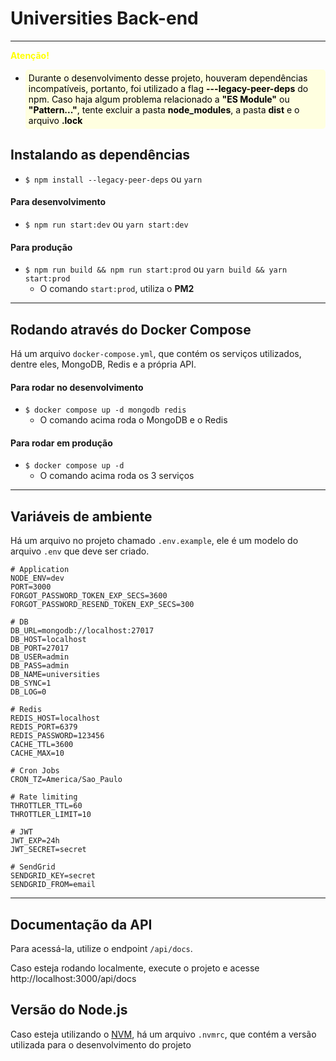 # Universities Back-end

<hr>

<span style="color:yellow"><b>Atenção!</b>

<ul>
    <li>
    <div style="background-color: lightyellow; color: black; border-radius: 5px; padding: 5px;">
Durante o desenvolvimento desse projeto, houveram dependências incompatíveis, portanto, foi utilizado a flag <b>---legacy-peer-deps</b> do npm. Caso haja algum problema relacionado a <b>"ES Module"</b> ou <b>"Pattern..."</b>, tente excluir a pasta <b>node_modules</b>, a pasta <b>dist</b> e o arquivo <b>.lock</b>
</div>
</ul>

## Instalando as dependências

- `$ npm install --legacy-peer-deps` ou `yarn`

#### Para desenvolvimento

- `$ npm run start:dev` ou `yarn start:dev`

#### Para produção

- `$ npm run build && npm run start:prod` ou `yarn build && yarn start:prod`
  - O comando `start:prod`, utiliza o <b>PM2</b>

<hr>

## Rodando através do Docker Compose

Há um arquivo `docker-compose.yml`, que contém os serviços utilizados, dentre eles, MongoDB, Redis e a própria API.

#### Para rodar no desenvolvimento

- `$ docker compose up -d mongodb redis`
  - O comando acima roda o MongoDB e o Redis

#### Para rodar em produção

- `$ docker compose up -d`
  - O comando acima roda os 3 serviços

<hr>

## Variáveis de ambiente

Há um arquivo no projeto chamado ```.env.example```, ele é um modelo do arquivo ```.env``` que deve ser criado.

```
# Application
NODE_ENV=dev
PORT=3000
FORGOT_PASSWORD_TOKEN_EXP_SECS=3600
FORGOT_PASSWORD_RESEND_TOKEN_EXP_SECS=300

# DB
DB_URL=mongodb://localhost:27017
DB_HOST=localhost
DB_PORT=27017
DB_USER=admin
DB_PASS=admin
DB_NAME=universities
DB_SYNC=1
DB_LOG=0

# Redis
REDIS_HOST=localhost
REDIS_PORT=6379
REDIS_PASSWORD=123456
CACHE_TTL=3600
CACHE_MAX=10

# Cron Jobs
CRON_TZ=America/Sao_Paulo

# Rate limiting
THROTTLER_TTL=60
THROTTLER_LIMIT=10

# JWT
JWT_EXP=24h
JWT_SECRET=secret

# SendGrid
SENDGRID_KEY=secret
SENDGRID_FROM=email
```

<hr>

## Documentação da API

Para acessá-la, utilize o endpoint ```/api/docs```.

Caso esteja rodando localmente, execute o projeto e acesse http://localhost:3000/api/docs

## Versão do Node.js

Caso esteja utilizando o [NVM](https://github.com/nvm-sh/nvm), há um arquivo ```.nvmrc```, que contém a versão utilizada para o desenvolvimento do projeto


